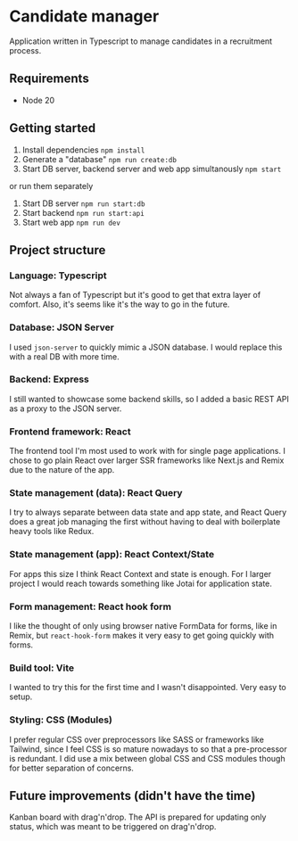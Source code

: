# Candidate manager

Application written in Typescript to manage candidates in a recruitment process.

## Requirements

- Node 20

## Getting started

1. Install dependencies `npm install`
2. Generate a "database" `npm run create:db`
3. Start DB server, backend server and web app simultanously `npm start` 

or run them separately

1. Start DB server `npm run start:db`
2. Start backend `npm run start:api`
3. Start web app `npm run dev`

## Project structure

### Language: Typescript

Not always a fan of Typescript but it's good to get that extra layer of comfort. Also, it's seems like it's the way to go in the future.

### Database: JSON Server

I used `json-server` to quickly mimic a JSON database. I would replace this with a real DB with more time.

### Backend: Express

I still wanted to showcase some backend skills, so I added a basic REST API as a proxy to the JSON server.

### Frontend framework: React

The frontend tool I'm most used to work with for single page applications. I chose to go plain React over larger SSR frameworks like Next.js and Remix due to the nature of the app.

### State management (data): React Query

I try to always separate between data state and app state, and React Query does a great job managing the first without having to deal with boilerplate heavy tools like Redux. 

### State management (app): React Context/State

For apps this size I think React Context and state is enough. For I larger project I would reach towards something like Jotai for application state.

### Form management: React hook form

I like the thought of only using browser native FormData for forms, like in Remix, but `react-hook-form` makes it very easy to get going quickly with forms.

### Build tool: Vite

I wanted to try this for the first time and I wasn't disappointed. Very easy to setup.

### Styling: CSS (Modules)

I prefer regular CSS over preprocessors like SASS or frameworks like Tailwind, since I feel CSS is so mature nowadays to so that a pre-processor is redundant. I did use a mix between global CSS and CSS modules though for better separation of concerns.

## Future improvements (didn't have the time)

Kanban board with drag'n'drop. The API is prepared for updating only status, which was meant to be triggered on drag'n'drop.
